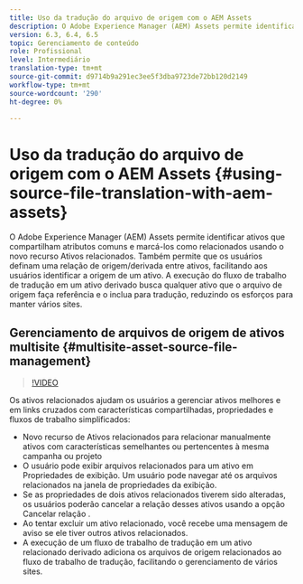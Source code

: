 ```yaml
---
title: Uso da tradução do arquivo de origem com o AEM Assets
description: O Adobe Experience Manager (AEM) Assets permite identificar ativos que compartilham atributos comuns e marcá-los como relacionados usando o novo recurso Ativos relacionados. Também permite que os usuários definam uma relação de origem/derivada entre ativos, facilitando aos usuários identificar a origem de um ativo. A execução do fluxo de trabalho de tradução em um ativo derivado busca qualquer ativo que o arquivo de origem faça referência e o inclua para tradução, reduzindo os esforços para manter vários sites.
version: 6.3, 6.4, 6.5
topic: Gerenciamento de conteúdo
role: Profissional
level: Intermediário
translation-type: tm+mt
source-git-commit: d9714b9a291ec3ee5f3dba9723de72bb120d2149
workflow-type: tm+mt
source-wordcount: '290'
ht-degree: 0%

---
```



# Uso da tradução do arquivo de origem com o AEM Assets {#using-source-file-translation-with-aem-assets}

O Adobe Experience Manager (AEM) Assets permite identificar ativos que compartilham atributos comuns e marcá-los como relacionados usando o novo recurso Ativos relacionados. Também permite que os usuários definam uma relação de origem/derivada entre ativos, facilitando aos usuários identificar a origem de um ativo. A execução do fluxo de trabalho de tradução em um ativo derivado busca qualquer ativo que o arquivo de origem faça referência e o inclua para tradução, reduzindo os esforços para manter vários sites.

## Gerenciamento de arquivos de origem de ativos multisite {#multisite-asset-source-file-management}

>[!VIDEO](https://video.tv.adobe.com/v/18331/?quality=9&learn=on)

Os ativos relacionados ajudam os usuários a gerenciar ativos melhores e em links cruzados com características compartilhadas, propriedades e fluxos de trabalho simplificados:

* Novo recurso de Ativos relacionados para relacionar manualmente ativos com características semelhantes ou pertencentes à mesma campanha ou projeto
* O usuário pode exibir arquivos relacionados para um ativo em Propriedades de exibição. Um usuário pode navegar até os arquivos relacionados na janela de propriedades da exibição.
* Se as propriedades de dois ativos relacionados tiverem sido alteradas, os usuários poderão cancelar a relação desses ativos usando a opção Cancelar relação .
* Ao tentar excluir um ativo relacionado, você recebe uma mensagem de aviso se ele tiver outros ativos relacionados.
* A execução de um fluxo de trabalho de tradução em um ativo relacionado derivado adiciona os arquivos de origem relacionados ao fluxo de trabalho de tradução, facilitando o gerenciamento de vários sites.